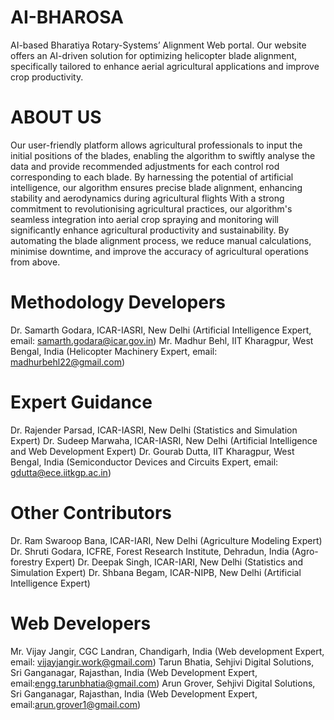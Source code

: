 # AI-BHAROSA
AI-based Bharatiya Rotary-Systems’ Alignment Web portal. Our website offers an AI-driven solution for optimizing helicopter blade alignment, specifically tailored to enhance aerial agricultural applications and improve crop productivity.

# ABOUT US
Our user-friendly platform allows agricultural professionals to input the initial positions of the blades, enabling the algorithm to swiftly analyse the data and provide recommended adjustments for each control rod corresponding to each blade. By harnessing the potential of artificial intelligence, our algorithm ensures precise blade alignment, enhancing stability and aerodynamics during agricultural flights With a strong commitment to revolutionising agricultural practices, our algorithm's seamless integration into aerial crop spraying and monitoring will significantly enhance agricultural productivity and sustainability. By automating the blade alignment process, we reduce manual calculations, minimise downtime, and improve the accuracy of agricultural operations from above.

# Methodology Developers
Dr. Samarth Godara, ICAR-IASRI, New Delhi (Artificial Intelligence Expert, email: samarth.godara@icar.gov.in)
Mr. Madhur Behl, IIT Kharagpur, West Bengal, India (Helicopter Machinery Expert, email: madhurbehl22@gmail.com)

# Expert Guidance
Dr. Rajender Parsad, ICAR-IASRI, New Delhi (Statistics and Simulation Expert)
Dr. Sudeep Marwaha, ICAR-IASRI, New Delhi (Artificial Intelligence and Web Development Expert)
Dr. Gourab Dutta, IIT Kharagpur, West Bengal, India (Semiconductor Devices and Circuits Expert, email: gdutta@ece.iitkgp.ac.in)

# Other Contributors
Dr. Ram Swaroop Bana, ICAR-IARI, New Delhi (Agriculture Modeling Expert)
Dr. Shruti Godara, ICFRE, Forest Research Institute, Dehradun, India (Agro-forestry Expert)
Dr. Deepak Singh, ICAR-IARI, New Delhi (Statistics and Simulation Expert)
Dr. Shbana Begam, ICAR-NIPB, New Delhi (Artificial Intelligence Expert)

# Web Developers
Mr. Vijay Jangir, CGC Landran, Chandigarh, India (Web development Expert, email: vijayjangir.work@gmail.com)
Tarun Bhatia, Sehjivi Digital Solutions, Sri Ganganagar, Rajasthan, India (Web Development Expert, email:engg.tarunbhatia@gmail.com)
Arun Grover, Sehjivi Digital Solutions, Sri Ganganagar, Rajasthan, India (Web Development Expert, email:arun.grover1@gmail.com)
